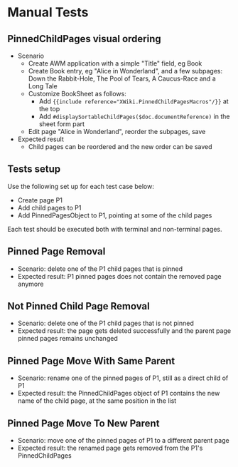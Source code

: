 # Manual Tests

## PinnedChildPages visual ordering

* Scenario
  * Create AWM application with a simple "Title" field, eg Book
  * Create Book entry, eg "Alice in Wonderland", and a few subpages: Down the Rabbit-Hole, The Pool of Tears, A Caucus-Race and a Long Tale
  * Customize BookSheet as follows: 
    * Add `{{include reference="XWiki.PinnedChildPagesMacros"/}}` at the top
    * Add `#displaySortableChildPages($doc.documentReference)` in the sheet form part
  * Edit page "Alice in Wonderland", reorder the subpages, save
* Expected result
  * Child pages can be reordered and the new order can be saved

## Tests setup

Use the following set up for each test case below:

* Create page P1
* Add child pages to P1
* Add PinnedPagesObject to P1, pointing at some of the child pages

Each test should be executed both with terminal and non-terminal pages.

## Pinned Page Removal

* Scenario: delete one of the P1 child pages that is pinned
* Expected result: P1 pinned pages does not contain the removed page anymore

## Not Pinned Child Page Removal

* Scenario: delete one of the P1 child pages that is not pinned
* Expected result: the page gets deleted successfully and the parent page pinned pages remains unchanged

## Pinned Page Move With Same Parent

* Scenario: rename one of the pinned pages of P1, still as a direct child of P1
* Expected result: the PinnedChildPages object of P1 contains the new name of the child page, at the same position in
 the list

## Pinned Page Move To New Parent

* Scenario: move one of the pinned pages of P1 to a different parent page
* Expected result: the renamed page gets removed from the P1's PinnedChildPages

